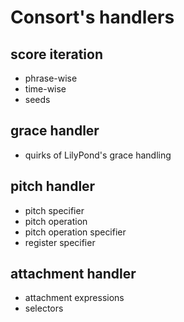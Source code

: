 Consort's handlers
==================

## score iteration

- phrase-wise
- time-wise
- seeds

## grace handler

- quirks of LilyPond's grace handling

## pitch handler

- pitch specifier
- pitch operation
- pitch operation specifier
- register specifier

## attachment handler

- attachment expressions
- selectors